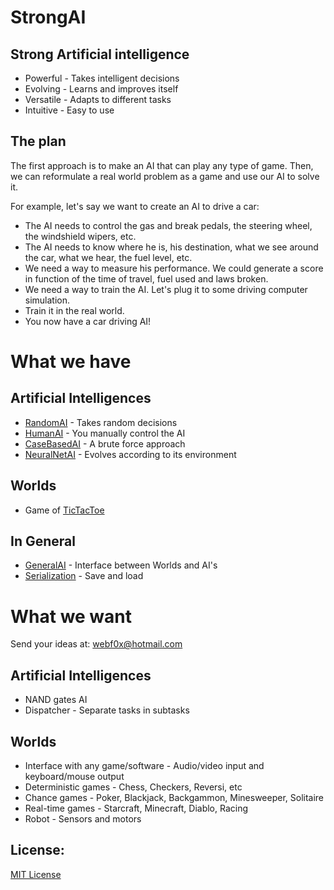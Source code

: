 StrongAI
=========

Strong Artificial intelligence
------------------------------
- Powerful - Takes intelligent decisions
- Evolving - Learns and improves itself
- Versatile - Adapts to different tasks
- Intuitive - Easy to use


The plan
--------
The first approach is to make an AI that can play any type of game. 
Then, we can reformulate a real world problem as a game and use our AI to solve it. 

For example, let's say we want to create an AI to drive a car: 
- The AI needs to control the gas and break pedals, the steering wheel, the windshield wipers, etc.
- The AI needs to know where he is, his destination, what we see around the car, what we hear, the fuel level, etc.
- We need a way to measure his performance. We could generate a score in function of the time of travel, fuel used and laws broken.
- We need a way to train the AI. Let's plug it to some driving computer simulation.
- Train it in the real world.
- You now have a car driving AI!

What we have
============

Artificial Intelligences
------------------------
- [RandomAI](https://github.com/WebF0x/StrongAI/tree/master/AIs/RandomAI "Completely random") - Takes random decisions
- [HumanAI](https://github.com/WebF0x/StrongAI/tree/master/AIs/HumanAI "Take the commands") - You manually control the AI
- [CaseBasedAI](https://github.com/WebF0x/StrongAI/tree/master/AIs/CaseBasedAI "May the (brute) force be with you") - A brute force approach
- [NeuralNetAI](https://github.com/WebF0x/StrongAI/tree/master/AIs/NeuralNetAI "Thanks Darwin") - Evolves according to its environment

Worlds
------
- Game of [TicTacToe](https://github.com/WebF0x/StrongAI/tree/master/Worlds/TicTacToe "A classic!")

In General
----------
- [GeneralAI](https://github.com/WebF0x/StrongAI/tree/master/AIs/GeneralAI "Interface between Worlds and AI's") - Interface between Worlds and AI's
- [Serialization](https://github.com/USCiLab/cereal "cereal, by University of South California") - Save and load

What we want
============

Send your ideas at: webf0x@hotmail.com

Artificial Intelligences
------------------------
- NAND gates AI
- Dispatcher - Separate tasks in subtasks

Worlds
------
- Interface with any game/software - Audio/video input and keyboard/mouse output
- Deterministic games - Chess, Checkers, Reversi, etc
- Chance games - Poker, Blackjack, Backgammon, Minesweeper, Solitaire
- Real-time games - Starcraft, Minecraft, Diablo, Racing
- Robot - Sensors and motors

License:
--------
[MIT License](http://opensource.org/licenses/MIT "MIT License")
